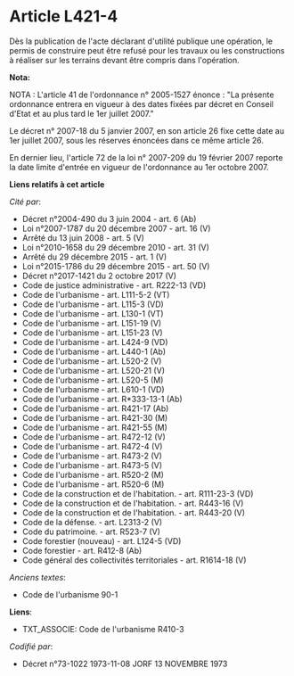# Article L421-4

Dès la publication de l'acte déclarant d'utilité publique une opération, le permis de construire peut être refusé pour les
travaux ou les constructions à réaliser sur les terrains devant être compris dans l'opération.

**Nota:**

NOTA : L'article 41 de l'ordonnance n° 2005-1527 énonce : "La présente ordonnance entrera en vigueur à des dates fixées par
décret en Conseil d'Etat et au plus tard le 1er juillet 2007."

Le décret n° 2007-18 du 5 janvier 2007, en son article 26 fixe cette date au 1er juillet 2007, sous les réserves énoncées
dans ce même article 26.

En dernier lieu, l'article 72 de la loi n° 2007-209 du 19 février 2007 reporte la date limite d'entrée en vigueur de
l'ordonnance au 1er octobre 2007.

**Liens relatifs à cet article**

_Cité par_:

  - Décret n°2004-490 du 3 juin 2004 - art. 6 (Ab)
  - Loi n°2007-1787 du 20 décembre 2007 - art. 16 (V)
  - Arrêté du 13 juin 2008 - art. 5 (V)
  - Loi n°2010-1658 du 29 décembre 2010 - art. 31 (V)
  - Arrêté du 29 décembre 2015 - art. 1 (V)
  - Loi n°2015-1786 du 29 décembre 2015 - art. 50 (V)
  - Décret n°2017-1421 du 2 octobre 2017 (V)
  - Code de justice administrative - art. R222-13 (VD)
  - Code de l'urbanisme - art. L111-5-2 (VT)
  - Code de l'urbanisme - art. L115-3 (VD)
  - Code de l'urbanisme - art. L130-1 (VT)
  - Code de l'urbanisme - art. L151-19 (V)
  - Code de l'urbanisme - art. L151-23 (V)
  - Code de l'urbanisme - art. L424-9 (VD)
  - Code de l'urbanisme - art. L440-1 (Ab)
  - Code de l'urbanisme - art. L520-2 (V)
  - Code de l'urbanisme - art. L520-21 (V)
  - Code de l'urbanisme - art. L520-5 (M)
  - Code de l'urbanisme - art. L610-1 (VD)
  - Code de l'urbanisme - art. R*333-13-1 (Ab)
  - Code de l'urbanisme - art. R421-17 (Ab)
  - Code de l'urbanisme - art. R421-30 (M)
  - Code de l'urbanisme - art. R421-55 (M)
  - Code de l'urbanisme - art. R472-12 (V)
  - Code de l'urbanisme - art. R472-4 (V)
  - Code de l'urbanisme - art. R473-2 (V)
  - Code de l'urbanisme - art. R473-5 (V)
  - Code de l'urbanisme - art. R520-2 (M)
  - Code de l'urbanisme - art. R520-6 (M)
  - Code de la construction et de l'habitation. - art. R111-23-3 (VD)
  - Code de la construction et de l'habitation. - art. R443-16 (V)
  - Code de la construction et de l'habitation. - art. R443-20 (V)
  - Code de la défense. - art. L2313-2 (V)
  - Code du patrimoine. - art. R523-7 (V)
  - Code forestier (nouveau) - art. L124-5 (VD)
  - Code forestier - art. R412-8 (Ab)
  - Code général des collectivités territoriales - art. R1614-18 (V)

_Anciens textes_:

  - Code de l'urbanisme 90-1

**Liens**:

  - TXT_ASSOCIE: Code de l'urbanisme R410-3

_Codifié par_:

  - Décret n°73-1022 1973-11-08 JORF 13 NOVEMBRE 1973
